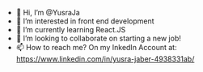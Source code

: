 - 👋 Hi, I’m @YusraJa
- 👀 I’m interested in front end development
- 🌱 I’m currently learning React.JS
- 💞️ I’m looking to collaborate on starting a new job!
- 📫 How to reach me? On my InkedIn Account at: https://www.linkedin.com/in/yusra-jaber-4938331ab/

<!---
YusraJa/YusraJa is a ✨ special ✨ repository because its `README.md` (this file) appears on your GitHub profile.
You can click the Preview link to take a look at your changes.
--->
